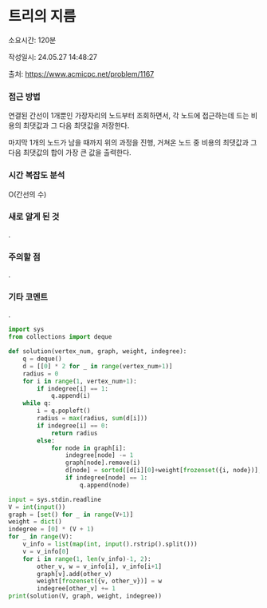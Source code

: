 # 트리의 지름

소요시간: 120분

작성일시: 24.05.27 14:48:27

출처: https://www.acmicpc.net/problem/1167

### 접근 방법
연결된 간선이 1개뿐인 가장자리의 노드부터 조회하면서, 각 노드에 접근하는데 드는 비용의 최댓값과 그 다음 최댓값을 저장한다.

마지막 1개의 노드가 남을 때까지 위의 과정을 진행, 거쳐온 노드 중 비용의 최댓값과 그 다음 최댓값의 합이 가장 큰 값을 출력한다.

### 시간 복잡도 분석
O(간선의 수)

### 새로 알게 된 것
.

### 주의할 점
.

### 기타 코멘트
.

```python
import sys
from collections import deque

def solution(vertex_num, graph, weight, indegree):
    q = deque()
    d = [[0] * 2 for _ in range(vertex_num+1)]
    radius = 0
    for i in range(1, vertex_num+1):
        if indegree[i] == 1:
            q.append(i)
    while q:
        i = q.popleft()
        radius = max(radius, sum(d[i]))
        if indegree[i] == 0:
            return radius
        else:
            for node in graph[i]:
                indegree[node] -= 1
                graph[node].remove(i)
                d[node] = sorted([d[i][0]+weight[frozenset({i, node})], d[node][0], d[node][1]], reverse=True)[:2]
                if indegree[node] == 1:
                    q.append(node)

input = sys.stdin.readline
V = int(input())
graph = [set() for _ in range(V+1)]
weight = dict()
indegree = [0] * (V + 1)
for _ in range(V):
    v_info = list(map(int, input().rstrip().split()))
    v = v_info[0]
    for i in range(1, len(v_info)-1, 2):
        other_v, w = v_info[i], v_info[i+1]
        graph[v].add(other_v)
        weight[frozenset({v, other_v})] = w
        indegree[other_v] += 1
print(solution(V, graph, weight, indegree))
```
